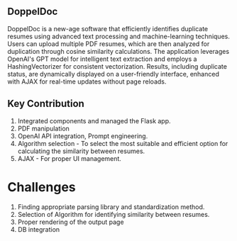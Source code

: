 ## DoppelDoc
DoppelDoc is a new-age software that efficiently identifies duplicate resumes using advanced text processing and machine-learning techniques. Users can upload multiple PDF resumes, which are then analyzed for duplication through cosine similarity calculations. The application leverages OpenAI's GPT model for intelligent text extraction and employs a HashingVectorizer for consistent vectorization. Results, including duplicate status, are dynamically displayed on a user-friendly interface, enhanced with AJAX for real-time updates without page reloads.

## Key Contribution
1) Integrated components and managed the Flask app.
2) PDF manipulation
3) OpenAI API integration, Prompt engineering.
4) Algorithm selection - To select the most suitable and efficient option for calculating the similarity between resumes.
5) AJAX - For proper UI management.

# Challenges
1) Finding appropriate parsing library and standardization method.
2) Selection of Algorithm for identifying similarity between resumes.
3) Proper rendering of the  output page
4) DB integration






